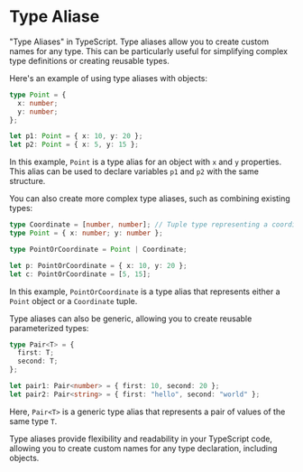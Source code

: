 # Type Aliase

"Type Aliases" in TypeScript. Type aliases allow you to create custom names for any type. This can be particularly useful for simplifying complex type definitions or creating reusable types.

Here's an example of using type aliases with objects:

```typescript
type Point = {
  x: number;
  y: number;
};

let p1: Point = { x: 10, y: 20 };
let p2: Point = { x: 5, y: 15 };
```

In this example, `Point` is a type alias for an object with `x` and `y` properties. This alias can be used to declare variables `p1` and `p2` with the same structure.

You can also create more complex type aliases, such as combining existing types:

```typescript
type Coordinate = [number, number]; // Tuple type representing a coordinate pair
type Point = { x: number; y: number };

type PointOrCoordinate = Point | Coordinate;

let p: PointOrCoordinate = { x: 10, y: 20 };
let c: PointOrCoordinate = [5, 15];
```

In this example, `PointOrCoordinate` is a type alias that represents either a `Point` object or a `Coordinate` tuple.

Type aliases can also be generic, allowing you to create reusable parameterized types:

```typescript
type Pair<T> = {
  first: T;
  second: T;
};

let pair1: Pair<number> = { first: 10, second: 20 };
let pair2: Pair<string> = { first: "hello", second: "world" };
```

Here, `Pair<T>` is a generic type alias that represents a pair of values of the same type `T`.

Type aliases provide flexibility and readability in your TypeScript code, allowing you to create custom names for any type declaration, including objects.
